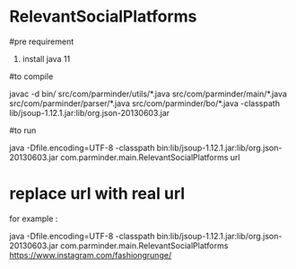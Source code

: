 # RelevantSocialPlatforms

#pre requirement

1. install java 11

#to compile 

javac -d bin/ src/com/parminder/utils/\*.java src/com/parminder/main/\*.java src/com/parminder/parser/\*.java src/com/parminder/bo/\*.java -classpath lib/jsoup-1.12.1.jar:lib/org.json-20130603.jar 

#to run

java -Dfile.encoding=UTF-8 -classpath bin:lib/jsoup-1.12.1.jar:lib/org.json-20130603.jar com.parminder.main.RelevantSocialPlatforms url

# replace url with real url

for example :  

java -Dfile.encoding=UTF-8 -classpath bin:lib/jsoup-1.12.1.jar:lib/org.json-20130603.jar com.parminder.main.RelevantSocialPlatforms https://www.instagram.com/fashiongrunge/

